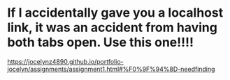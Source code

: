 # If I accidentally gave you a localhost link, it was an accident from having both tabs open. Use this one!!!!

https://jocelynz4890.github.io/portfolio-jocelyn/assignments/assignment1.html#%F0%9F%94%8D-needfinding  
